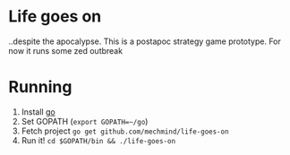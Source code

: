 Life goes on 
============

..despite the apocalypse. This is a postapoc strategy game prototype. For now it runs some zed
outbreak

Running
=======

1. Install [go](http://golang.org)
2. Set GOPATH (`export GOPATH=~/go`)
3. Fetch project `go get github.com/mechmind/life-goes-on`
4. Run it! `cd $GOPATH/bin && ./life-goes-on`
